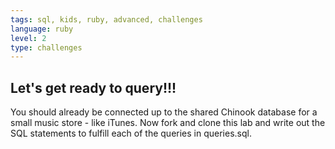 ```yaml
---
tags: sql, kids, ruby, advanced, challenges
language: ruby
level: 2
type: challenges
---
```


## Let's get ready to query!!!

You should already be connected up to the shared Chinook database for a small music store - like iTunes. Now fork and clone this lab and write out the SQL statements to fulfill each of the queries in queries.sql. 

